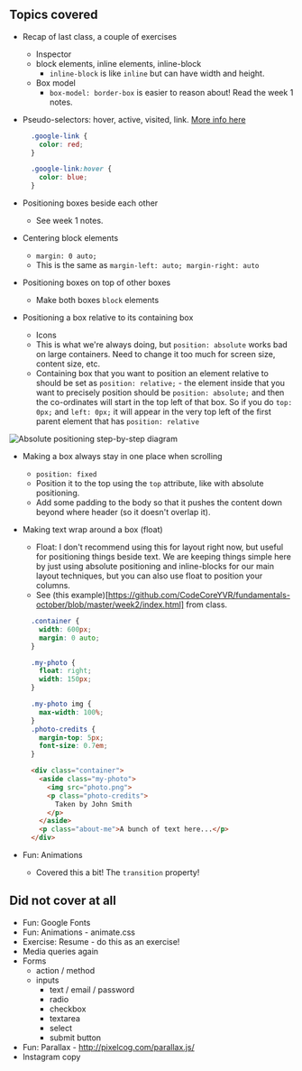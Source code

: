 Topics covered
-----------------------------------

- Recap of last class, a couple of exercises
  - Inspector
  - block elements, inline elements, inline-block
    - `inline-block` is like `inline` but can have width and height.
  - Box model
    - `box-model: border-box` is easier to reason about! Read the week 1 notes.
- Pseudo-selectors: hover, active, visited, link. [More info here](http://css-tricks.com/pseudo-class-selectors/)

  ```css
    .google-link {
      color: red;
    }

    .google-link:hover {
      color: blue;
    }
  ```

- Positioning boxes beside each other
  - See week 1 notes.
- Centering block elements
  - `margin: 0 auto;`
  - This is the same as `margin-left: auto; margin-right: auto`
- Positioning boxes on top of other boxes
  - Make both boxes `block` elements
- Positioning a box relative to its containing box
  - Icons
  - This is what we're always doing, but `position: absolute`
    works bad on large containers. Need to change it too much for
    screen size, content size, etc.
  - Containing box that you want to position an element relative to
    should be set as `position: relative;` - the element inside that
    you want to precisely position should be `position: absolute;`
    and then the co-ordinates will start in the top left of that box.
    So if you do `top: 0px;` and `left: 0px;` it will appear in the
    very top left of the first parent element that has `position: relative`

![Absolute positioning step-by-step diagram](https://raw.githubusercontent.com/CodeCoreYVR/fundamentals-october/master/week2/abs-pos-diagram.png)

- Making a box always stay in one place when scrolling
  - `position: fixed`
  - Position it to the top using the `top` attribute, like with absolute
    positioning.
  - Add some padding to the body so that it pushes the content down beyond
    where header (so it doesn't overlap it).

- Making text wrap around a box (float)
  - Float: I don't recommend using this for layout right now, but
  useful for positioning things beside text. We are keeping things
  simple here by just using absolute positioning and inline-blocks for
  our main layout techniques, but you can also use float to position
  your columns.
  - See (this
    example)[https://github.com/CodeCoreYVR/fundamentals-october/blob/master/week2/index.html]
from class.

  ```css
    .container {
      width: 600px;
      margin: 0 auto;
    }

    .my-photo {
      float: right;
      width: 150px;
    }

    .my-photo img {
      max-width: 100%;
    }
    .photo-credits {
      margin-top: 5px;
      font-size: 0.7em;
    }
  ```

  ```html
    <div class="container">
      <aside class="my-photo">
        <img src="photo.png">
        <p class="photo-credits">
          Taken by John Smith
        </p>
      </aside>
      <p class="about-me">A bunch of text here...</p>
    </div>
  ```

- Fun: Animations
  - Covered this a bit! The `transition` property!

Did not cover at all
-----------------------------------

- Fun: Google Fonts
- Fun: Animations - animate.css
- Exercise: Resume - do this as an exercise!
- Media queries again
- Forms
  - action / method
  - inputs
    - text / email / password
    - radio
    - checkbox
    - textarea
    - select
    - submit button
- Fun: Parallax - http://pixelcog.com/parallax.js/
- Instagram copy
